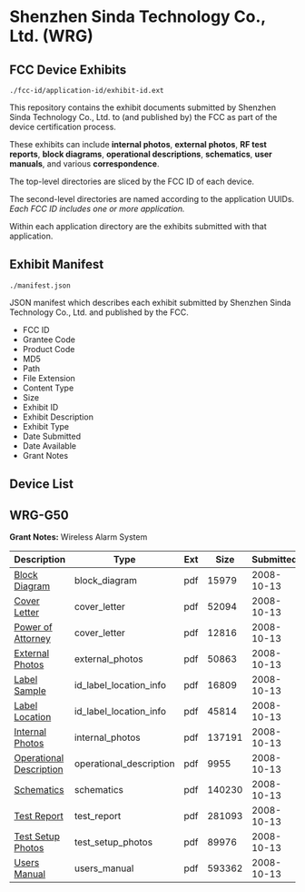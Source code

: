 # Shenzhen Sinda Technology Co., Ltd. (WRG)
## FCC Device Exhibits

```
./fcc-id/application-id/exhibit-id.ext
```

This repository contains the exhibit documents submitted by Shenzhen Sinda Technology Co., Ltd. to (and published by) the FCC as part of the device certification process.

These exhibits can include **internal photos**, **external photos**, **RF test reports**, **block diagrams**, **operational descriptions**, **schematics**, **user manuals**, and various **correspondence**.

The top-level directories are sliced by the FCC ID of each device.

The second-level directories are named according to the application UUIDs. *Each FCC ID includes one or more application.*

Within each application directory are the exhibits submitted with that application. 

## Exhibit Manifest

```
./manifest.json
```

JSON manifest which describes each exhibit submitted by Shenzhen Sinda Technology Co., Ltd. and published by the FCC.

- FCC ID
- Grantee Code
- Product Code
- MD5
- Path
- File Extension
- Content Type
- Size
- Exhibit ID
- Exhibit Description
- Exhibit Type
- Date Submitted
- Date Available
- Grant Notes

## Device List
## WRG-G50
**Grant Notes:** Wireless Alarm System

| Description | Type | Ext | Size | Submitted | Available |
| ----------- | ---- | --- | ---- | --------- | --------- |
| [Block Diagram](WRG-G50/242b50abc03c0da5b82e268ea094a087/1013996.pdf) | block_diagram | pdf | 15979 | 2008-10-13 | 2008-10-13 |
| [Cover Letter](WRG-G50/242b50abc03c0da5b82e268ea094a087/1014003.pdf) | cover_letter | pdf | 52094 | 2008-10-13 | 2008-10-13 |
| [Power of Attorney](WRG-G50/242b50abc03c0da5b82e268ea094a087/1014004.pdf) | cover_letter | pdf | 12816 | 2008-10-13 | 2008-10-13 |
| [External Photos](WRG-G50/242b50abc03c0da5b82e268ea094a087/1013997.pdf) | external_photos | pdf | 50863 | 2008-10-13 | 2008-10-13 |
| [Label Sample](WRG-G50/242b50abc03c0da5b82e268ea094a087/1013998.pdf) | id_label_location_info | pdf | 16809 | 2008-10-13 | 2008-10-13 |
| [Label Location](WRG-G50/242b50abc03c0da5b82e268ea094a087/1013999.pdf) | id_label_location_info | pdf | 45814 | 2008-10-13 | 2008-10-13 |
| [Internal Photos](WRG-G50/242b50abc03c0da5b82e268ea094a087/1014000.pdf) | internal_photos | pdf | 137191 | 2008-10-13 | 2008-10-13 |
| [Operational Description](WRG-G50/242b50abc03c0da5b82e268ea094a087/1014001.pdf) | operational_description | pdf | 9955 | 2008-10-13 | 2008-10-13 |
| [Schematics](WRG-G50/242b50abc03c0da5b82e268ea094a087/1014005.pdf) | schematics | pdf | 140230 | 2008-10-13 | 2008-10-13 |
| [Test Report](WRG-G50/242b50abc03c0da5b82e268ea094a087/1014002.pdf) | test_report | pdf | 281093 | 2008-10-13 | 2008-10-13 |
| [Test Setup Photos](WRG-G50/242b50abc03c0da5b82e268ea094a087/1014006.pdf) | test_setup_photos | pdf | 89976 | 2008-10-13 | 2008-10-13 |
| [Users Manual](WRG-G50/242b50abc03c0da5b82e268ea094a087/1014007.pdf) | users_manual | pdf | 593362 | 2008-10-13 | 2008-10-13 |
